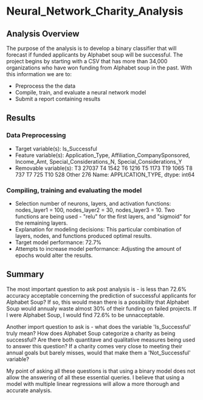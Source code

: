 # Neural_Network_Charity_Analysis

## Analysis Overview
The purpose of the analysis is to develop a binary classifier that will forecast if funded applicants by Alphabet soup will be successful. The project begins by starting with a CSV that has more than 34,000 organizations who have won funding from Alphabet soup in the past. With this information we are to:
- Preprocess the the data
- Compile, train, and evaluate a neural network model
- Submit a report containing results

## Results

### Data Preprocessing
- Target variable(s): Is_Successful
- Feature variable(s): Application_Type, Affiliation_CompanySponsored, Income_Amt, Special_Considerations_N, Special_Considerations_Y
- Removable variable(s): 
T3       27037
T4        1542
T6        1216
T5        1173
T19       1065
T8         737
T7         725
T10        528
Other      276
Name: APPLICATION_TYPE, dtype: int64

### Compiling, training and evaluating the model
- Selection number of neurons, layers, and activation functions: nodes_layer1 = 100, nodes_layer2 = 30, nodes_layer3 = 10. Two functions are being used - "relu" for the first layers, and "sigmoid" for the remaining layers.
- Explanation for modeling decisions: This particular combination of layers, nodes, and functions produced optimal results.
- Target model performance: 72.7%
- Attempts to increase model performance: Adjusting the amount of epochs would alter the results.

## Summary
The most important question to ask post analysis is - is less than 72.6% accuracy acceptable concerning the prediction of successful applicants for Alphabet Soup? If so, this would mean there is a possibility that Alphabet Soup would annualy waste almost 30% of their funding on failed projects. If I were Alphabet Soup, I would find 72.6% to be unnacceptable. 

Another import question to ask is - what does the variable 'Is_Successful' truly mean? How does Alphabet Soup categorize a charity as being successful? Are there both quantitave and qualitative measures being used to answer this question? If a charity comes very close to meeting their annual goals but barely misses, would that make them a 'Not_Successful' variable?

My point of asking all these questions is that using a binary model does not allow the answering of all these essential queries. I believe that using a model with multiple linear regressions will allow a more thorough and accurate analysis.



